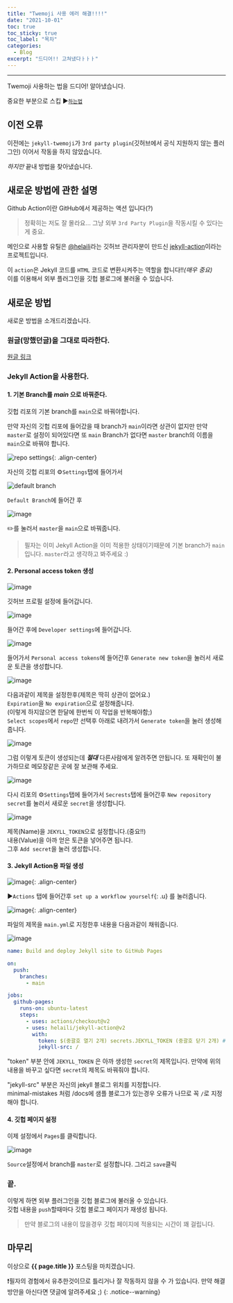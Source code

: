 ```yaml
---
title: "Twemoji 사용 에러 해결!!!!"
date: "2021-10-01"
toc: true
toc_sticky: true
toc_label: "목차"
categories:
  - Blog
excerpt: "드디어!! 고쳐냈다ㅏㅏㅏ"
---
```

***

Twemoji 사용하는 법을 드디어! 알아냈습니다.

중요한 부분으로 스킵 :arrow_forward:[`하는법`](#새로운-방법)


## 이전 오류

이전에는 `jekyll-twemoji`가 `3rd party plugin`(깃허브에서 공식 지원하지 않는 플러그인) 이어서 작동을 하지 않았습니다.

*하지만* 끝내 방법을 찾아냈습니다.

## 새로운 방법에 관한 설명

Github Action이란 GitHub에서 제공하는 액션 입니다(?)

> 정확히는 저도 잘 몰라요...
> 그냥 외부 `3rd Party Plugin`을 작동시킬 수 있다는게 중요.

메인으로 사용할 유틸은 [@helaili](https://github.com/helaili)라는 깃허브 관리자분이 만드신 [jekyll-action](https://github.com/helaili/jekyll-action)이라는 프로젝트입니다.

이 `action`은 Jekyll 코드를 `HTML` 코드로 변환시켜주는 역할을 합니다!!_(매우 중요)_
<br>
이를 이용해서 외부 플러그인을 깃헙 블로그에 불러올 수 있습니다.

## 새로운 방법

새로운 방법을 소개드리겠습니다.

### 원글(망했던글)을 그대로 따라한다.

[원글 링크](/blog/use-twemoji-jekyll/#적용하기)

### Jekyll Action을 사용한다.

#### 1. 기본 Branch를 ***main*** 으로 바꿔준다.

깃헙 리포의 기본 branch를 `main`으로 바꿔야합니다.

만약 자신의 깃헙 리포에 들어갔을 때 branch가 `main`이라면 상관이 없지만 만약 `master`로 설정이 되어있다면 또 `main` Branch가 없다면 `master` branch의 이름을 `main`으로 바꿔야 합니다.

![repo settings](https://user-images.githubusercontent.com/83404333/135550863-5299a189-5191-46fa-b7e3-e5496658dbfa.png){: .align-center}

자신의 깃헙 리포의 :gear:`Settings`탭에 들어가서

![default branch](https://user-images.githubusercontent.com/83404333/135551194-f62f4efa-e9e9-4902-a11a-bc4c4a1d396e.png)

`Default Branch`에 들어간 후

![image](https://user-images.githubusercontent.com/83404333/135551350-df6207c4-62ff-4dca-a128-145b42bafacc.png)

:pencil2:를 눌러서 `master`을 `main`으로 바꿔줍니다.

> 필자는 이미 Jekyll Action을 이미 적용한 상태이기때문에 기본 branch가 `main`입니다. `master`라고 생각하고 봐주세요 :)

#### 2. Personal access token 생성

![image](https://user-images.githubusercontent.com/83404333/135552579-84c83ce4-5550-474a-8441-50cf4c063eff.png)

깃허브 프로필 설정에 들어갑니다.

![image](https://user-images.githubusercontent.com/83404333/135553311-27a03583-4492-48b2-9cd4-8388a9b98c33.png)

들어간 후에 `Developer settings`에 들어갑니다.

![image](https://user-images.githubusercontent.com/83404333/135553803-7f37e481-6e28-46ff-ad93-4fa85bae5168.png)

들어가서 `Personal access tokens`에 들어간후 `Generate new token`을 눌러서 새로운 토큰을 생성합니다.

![image](https://user-images.githubusercontent.com/83404333/135554076-3c8255bf-03b7-49a4-aa05-d1c9b4f27afa.png)

다음과같이 제목을 설정한후(제목은 딱히 상관이 없어요.)<br>
`Expiration`을 `No expiration`으로 설정해줍니다.<br>
(이렇게 하지않으면 한달에 한번씩 이 작업을 반복해야함;)<br>
`Select scopes`에서 `repo`만 선택후 아래로 내려가서 `Generate token`을 눌러 생성해줍니다.

![image](https://user-images.githubusercontent.com/83404333/135554371-a133556c-c1fb-4073-944f-bcea82e6b9bd.png)

그럼 이렇게 토큰이 생성되는데 ***절대*** 다른사람에게 알려주면 안됩니다. 또 재확인이 불가하므로 메모장같은 곳에 잘 보관해 주세요.

![image](https://user-images.githubusercontent.com/83404333/135554768-f287b0cf-8a6a-4b4e-a3d0-29ea798a60c9.png)

다시 리포의 :gear:`Settings`탭에 들어가서 `Secrests`탭에 들어간후 `New repository secret`를 눌러서 새로운 `secret`을 생성합니다.

![image](https://user-images.githubusercontent.com/83404333/135555572-e8fff5b9-9a0c-486f-a96e-8b6321165bd4.png)

제목(Name)을 `JEKYLL_TOKEN`으로 설정합니다.(중요!!)<br>
내용(Value)을 아까 얻은 토큰을 넣어주면 됩니다.<br>
그후 `Add secret`을 눌러 생성합니다.

#### 3. Jekyll Action용 파일 생성

![image](https://user-images.githubusercontent.com/83404333/135551638-6e4574bb-d376-4671-8e91-1931d468729c.png){: .align-center}

▶`Actions` 탭에 들어간후 `set up a workflow yourself`{: .u} 를 눌러줍니다.

![image](https://user-images.githubusercontent.com/83404333/135551992-a7f1bdb9-52b9-4cb4-a4db-5e76027a63cb.png){: .align-center}

파일의 제목을 `main.yml`로 지정한후 내용을 다음과같이 채워줍니다.

![image](https://user-images.githubusercontent.com/83404333/135552179-83e75a0e-7d32-4707-8e7b-966e8a662372.png)

```yml
name: Build and deploy Jekyll site to GitHub Pages

on:
  push:
    branches:
      - main

jobs:
  github-pages:
    runs-on: ubuntu-latest
    steps:
      - uses: actions/checkout@v2
      - uses: helaili/jekyll-action@v2
        with:
          token: $(중괄호 열기 2개) secrets.JEKYLL_TOKEN (중괄호 닫기 2개) #Liquid 문법 쓰면 진짜 Liquid로 적용되어서 ㅠㅠ
          jekyll-src: / 

```

"token" 부분 안에 `JEKYLL_TOKEN` 은 아까 생성한 `secret`의 제목입니다. 만약에 위의 내용을 바꾸고 싶다면 `secret`의 제목도 바꿔줘야 합니다.

"jekyll-src" 부분은 자신의 jekyll 블로그 위치를 지정합니다.<br>
minimal-mistakes 처럼 /docs에 샘플 블로그가 있는경우 오류가 나므로 꼭 `/`로 지정해야 합니다. 

#### 4. 깃헙 페이지 설정

이제 설정에서 `Pages`를 클릭합니다.

![image](https://user-images.githubusercontent.com/83404333/135557144-5951f58a-d4b4-4fa2-b4ab-332f28bf3055.png)

`Source`설정에서 branch를 `master`로 설정합니다.
그리고 `save`클릭

### 끝.

이렇게 하면 외부 플러그인을 깃헙 블로그에 불러올 수 있습니다.<br>
깃헙 내용을 `push`할때마다 깃헙 블로그 페이지가 재생성 됩니다.
> 만약 블로그의 내용이 많을경우 깃헙 페이지에 적용되는 시간이 꽤 걸립니다.

## 마무리

이상으로 **{{ page.title }}** 포스팅을 마치겠습니다.

❗필자의 경험에서 유추한것이므로 틀리거나 잘 작동하지 않을 수 가 있습니다. 만약 해결 방안을 아신다면 댓글에 알려주세요 ;)
{: .notice--warning}